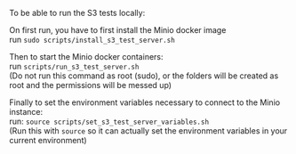To be able to run the S3 tests locally:

On first run, you have to first install the Minio docker image  
run `sudo scripts/install_s3_test_server.sh`

Then to start the Minio docker containers:  
run `scripts/run_s3_test_server.sh`  
(Do not run this command as root (sudo), or the folders will be created as root and the permissions will be messed up)  

Finally to set the environment variables necessary to connect to the Minio instance:  
run: `source scripts/set_s3_test_server_variables.sh`  
(Run this with `source` so it can actually set the environment variables in your current environment)
